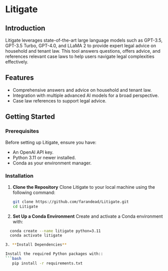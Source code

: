 # Litigate

## Introduction
Litigate leverages state-of-the-art large language models such as GPT-3.5, GPT-3.5 Turbo, GPT-4.0, and LLaMA 2 to provide expert legal advice on household and tenant law. This tool answers questions, offers advice, and references relevant case laws to help users navigate legal complexities effectively.

## Features
- Comprehensive answers and advice on household and tenant law.
- Integration with multiple advanced AI models for a broad perspective.
- Case law references to support legal advice.

## Getting Started

### Prerequisites
Before setting up Litigate, ensure you have:
- An OpenAI API key.
- Python 3.11 or newer installed.
- Conda as your environment manager.

### Installation

1. **Clone the Repository**
   Clone Litigate to your local machine using the following command:
   ```bash
   git clone https://github.com/farandead/Litigate.git
   cd Litigate
2. **Set Up a Conda Environment**
  Create and activate a Conda environment with:
  ```bash
    conda create --name litigate python=3.11
    conda activate litigate

3. **Install Dependencies**

  Install the required Python packages with::
  ```bash
     pip install -r requirements.txt

